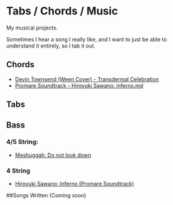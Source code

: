 # Tabs / Chords / Music

My musical projects. 

Sometimes I hear a song I really like, and I want to just be able to understand it entirely, so I tab it out.
    
## Chords
* [Devin Townsend (Ween Cover) - Transdermal Celebration](./transdermalcelebration.md)
* [Promare Soundtrack - Hiroyuki Sawano: inferno.md](./inferno.md)
  
## Tabs
## Bass
### 4/5 String:
* [Meshuggah: Do not look down](./donotlookdown.md)

### 4 String
* [Hiroyuki Sawano: Inferno (Promare Soundtrack)](./inferno.md)

##Songs Written
(Coming soon)
